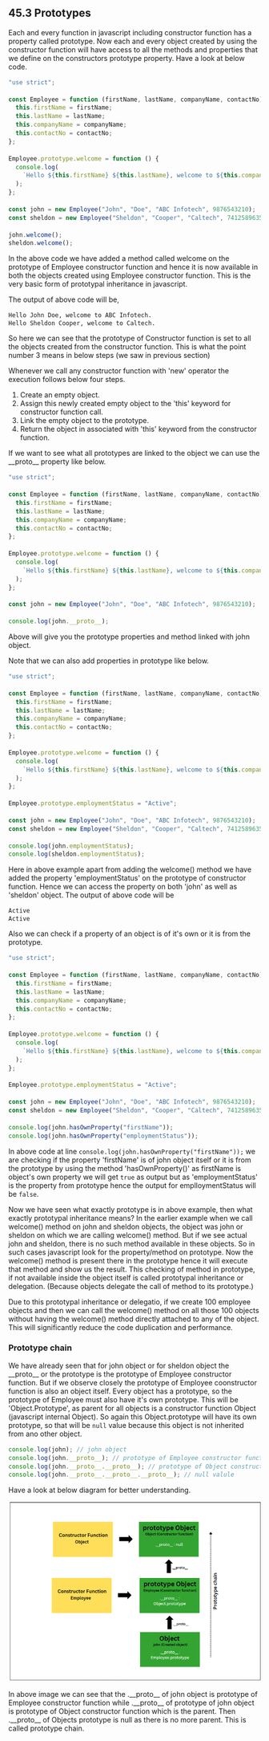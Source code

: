 ## 45.3 Prototypes

Each and every function in javascript including constructor function has a property called prototype. Now each and every object created by using the constructor function will have access to all the methods and properties that we define on the constructors prototype property. Have a look at below code.

```javascript
"use strict";

const Employee = function (firstName, lastName, companyName, contactNo) {
  this.firstName = firstName;
  this.lastName = lastName;
  this.companyName = companyName;
  this.contactNo = contactNo;
};

Employee.prototype.welcome = function () {
  console.log(
    `Hello ${this.firstName} ${this.lastName}, welcome to ${this.companyName}.`
  );
};

const john = new Employee("John", "Doe", "ABC Infotech", 9876543210);
const sheldon = new Employee("Sheldon", "Cooper", "Caltech", 7412589635);

john.welcome();
sheldon.welcome();
```

In the above code we have added a method called welcome on the prototype of Employee constructor function and hence it is now available in both the objects created using Employee constructor function. This is the very basic form of prototypal inheritance in javascript.

The output of above code will be,

```
Hello John Doe, welcome to ABC Infotech.
Hello Sheldon Cooper, welcome to Caltech.
```

So here we can see that the prototype of Constructor function is set to all the objects created from the constructor function. This is what the point number 3 means in below steps (we saw in previous section)

Whenever we call any constructor function with 'new' operator the execution follows below four steps.

1. Create an empty object.
2. Assign this newly created empty object to the 'this' keyword for constructor function call.
3. Link the empty object to the prototype.
4. Return the object in associated with 'this' keyword from the constructor function.

If we want to see what all prototypes are linked to the object we can use the \_\_proto\_\_ property like below.

```javascript
"use strict";

const Employee = function (firstName, lastName, companyName, contactNo) {
  this.firstName = firstName;
  this.lastName = lastName;
  this.companyName = companyName;
  this.contactNo = contactNo;
};

Employee.prototype.welcome = function () {
  console.log(
    `Hello ${this.firstName} ${this.lastName}, welcome to ${this.companyName}.`
  );
};

const john = new Employee("John", "Doe", "ABC Infotech", 9876543210);

console.log(john.__proto__);
```

Above will give you the prototype properties and method linked with john object.

Note that we can also add properties in prototype like below.

```javascript
"use strict";

const Employee = function (firstName, lastName, companyName, contactNo) {
  this.firstName = firstName;
  this.lastName = lastName;
  this.companyName = companyName;
  this.contactNo = contactNo;
};

Employee.prototype.welcome = function () {
  console.log(
    `Hello ${this.firstName} ${this.lastName}, welcome to ${this.companyName}.`
  );
};

Employee.prototype.employmentStatus = "Active";

const john = new Employee("John", "Doe", "ABC Infotech", 9876543210);
const sheldon = new Employee("Sheldon", "Cooper", "Caltech", 7412589635);

console.log(john.employmentStatus);
console.log(sheldon.employmentStatus);
```

Here in above example apart from adding the welcome() method we have added the property 'employmentStatus' on the prototype of constructor function. Hence we can access the property on both 'john' as well as 'sheldon' object. The output of above code will be

```
Active
Active
```

Also we can check if a property of an object is of it's own or it is from the prototype.

```javascript
"use strict";

const Employee = function (firstName, lastName, companyName, contactNo) {
  this.firstName = firstName;
  this.lastName = lastName;
  this.companyName = companyName;
  this.contactNo = contactNo;
};

Employee.prototype.welcome = function () {
  console.log(
    `Hello ${this.firstName} ${this.lastName}, welcome to ${this.companyName}.`
  );
};

Employee.prototype.employmentStatus = "Active";

const john = new Employee("John", "Doe", "ABC Infotech", 9876543210);
const sheldon = new Employee("Sheldon", "Cooper", "Caltech", 7412589635);

console.log(john.hasOwnProperty("firstName"));
console.log(john.hasOwnProperty("employmentStatus"));
```

In above code at line `console.log(john.hasOwnProperty("firstName"));` we are checking if the property 'firstName' is of john object itself or it is from the prototype by using the method 'hasOwnProperty()' as firstName is object's own property we will get `true` as output but as 'employmentStatus' is the property from prototype hence the output for emplloymentStatus will be `false`.

Now we have seen what exactly prototype is in above example, then what exactly prototypal
inheritance means? In the earlier example when we call welcome() method on john and sheldon objects, the object was john or sheldon on which we are calling welcome() method. But if we see actual john and sheldon, there is no such method available in these objects. So in such cases javascript look for the property/method on prototype. Now the welcome() method is present there in the prototype hence it will execute that method and show us the result. This checking of method in prototype, if not available inside the object itself is called prototypal inheritance or delegation. (Because objects delegate the call of method to its prototype.)

Due to this prototypal inheritance or delegatio, if we create 100 employee objects and then we can call the welcome() method on all those 100 objects without having the welcome() method directly attached to any of the object. This will significantly reduce the code duplication and performance.

### Prototype chain

We have already seen that for john object or for sheldon object the \_\_proto\_\_ or the prototype is the prototype of Employee constructor function. But if we observe closely the prototype of Employee coonstructor function is also an object itself. Every object has a prototype, so
the prototype of Employee must also have it's own prototype. This will be 'Object.Prototype', as parent for all objects is a constructor function Object (javascript internal Object). So again this Object.prototype will have its own prototype, so that will be `null` value because this object is not inherited from ano other object.

```javascript
console.log(john); // john object
console.log(john.__proto__); // prototype of Employee constructor function
console.log(john.__proto__.__proto__); // prototype of Object constructor function
console.log(john.__proto__.__proto__.__proto__); // null valule
```

Have a look at below diagram for better understanding.

![Prototype chain (45-Object oriented programming/45.3-Prototypes/images/Prototype_chain.png)](https://github.com/Akhil-Selukar/Complete-JavaScript-Notes/blob/master/45-Object%20oriented%20programming/45.3-Prototypes/images/Prototype_chain.png)

In above image we can see that the .\_\_proto\_\_ of john object is prototype of Employee constructor function while .\_\_proto\_\_ of prototype of john object is prototype of Object constructor function which is the parent. Then .\_\_proto\_\_ of Objects prototype is null as there is no more parent. This is called prototype chain.
